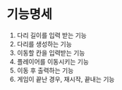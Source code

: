 # 기능명세

1. 다리 길이를 입력 받는 기능
2. 다리를 생성하는 기능
3. 이동할 칸을 입력받는 기능
4. 플레이어를 이동시키는 기능
5. 이동 후 출력하는 기능
6. 게임이 끝난 경우, 재시작, 끝내는 기능
